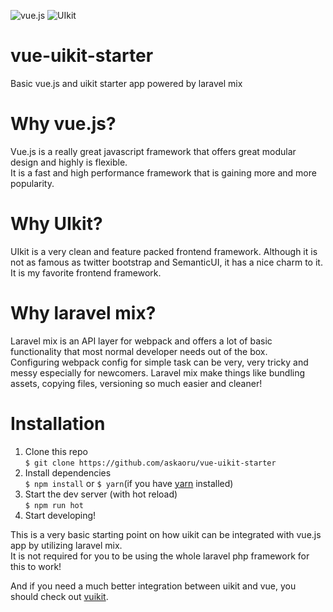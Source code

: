 ![vue.js](https://github.com/askaoru/vue-uikit-starter/blob/master/src/assets/img/vue-logo.png)
![UIkit](https://github.com/askaoru/vue-uikit-starter/blob/master/src/assets/img/uikit-logo.png)

# vue-uikit-starter
Basic vue.js and uikit starter app powered by laravel mix

# Why vue.js?
Vue.js is a really great javascript framework that offers great modular design and highly is flexible.  
It is a fast and high performance framework that is gaining more and more popularity.

# Why UIkit?
UIkit is a very clean and feature packed frontend framework. Although it is not as famous as twitter bootstrap and SemanticUI, 
it has a nice charm to it. It is my favorite frontend framework.

# Why laravel mix?
Laravel mix is an API layer for webpack and offers a lot of basic functionality that most normal developer needs out of the box.  
Configuring webpack config for simple task can be very, very tricky and messy especially for newcomers. Laravel mix make things like 
bundling assets, copying files, versioning so much easier and cleaner!

# Installation
1) Clone this repo  
`$ git clone https://github.com/askaoru/vue-uikit-starter`
2) Install dependencies  
`$ npm install` or `$ yarn`(if you have [yarn](https://yarnpkg.com) installed)
3) Start the dev server (with hot reload)  
`$ npm run hot`
4) Start developing!

This is a very basic starting point on how uikit can be integrated with vue.js app by utilizing laravel mix.  
It is not required for you to be using the whole laravel php framework for this to work!  

And if you need a much better integration between uikit and vue, you should check out [vuikit](https://github.com/vuikit/vuikit).
